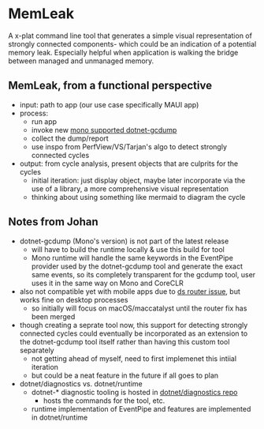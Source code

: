 # MemLeak
A x-plat command line tool that generates a simple visual representation of strongly connected components- which could be an indication of a potential memory leak. 
Especially helpful when application is walking the bridge between managed and unmanaged memory.

## MemLeak, from a functional perspective
- input: path to app (our use case specifically MAUI app)
- process:
  - run app
  - invoke new [mono supported dotnet-gcdump](https://github.com/dotnet/runtime/pull/88634)
  - collect the dump/report
  - use inspo from PerfView/VS/Tarjan's algo to detect strongly connected cycles
- output: from cycle analysis, present objects that are culprits for the cycles
  - initial iteration: just display object, maybe later incorporate via the use of a library, a more comprehensive visual representation
  - thinking about using something like mermaid to diagram the cycle

## Notes from Johan
- dotnet-gcdump (Mono's version) is not part of the latest release
  - will have to build the runtime locally & use this build for tool
  - Mono runtime will handle the same keywords in the EventPipe provider used by the dotnet-gcdump tool and generate the exact same events, so its completely transparent for the gcdump tool, user uses it in the same way on Mono and CoreCLR
- also not compatible yet with mobile apps due to [ds router issue](https://github.com/dotnet/diagnostics/pull/4081), but works fine on desktop processes
  -  so initially will focus on macOS/maccatalyst until the router fix has been merged
- though creating a seprate tool now, this support for detecting strongly connected cycles could eventually be incorporated as an extension to the dotnet-gcdump tool itself rather than having this custom tool separately
  - not getting ahead of myself, need to first implemenet this intiial iteration
  - but could be a neat feature in the future if all goes to plan
- dotnet/diagnostics vs. dotnet/runtime
  - dotnet-* diagnostic tooling is hosted in [dotnet/diagnostics repo](https://github.com/dotnet/diagnostics/tree/fe04962852e7b33864d2272f388f29aa89c92939/src/Tools/dotnet-gcdump)
    - hosts the commands for the tool, etc.
  - runtime implementation of EventPipe and features are implemented in dotnet/runtime 
